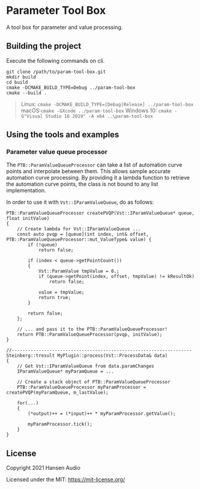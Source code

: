 # Parameter Tool Box

A tool box for parameter and value processing.

## Building the project

Execute the following commands on cli.

```
git clone /path/to/param-tool-box.git
mkdir build
cd build
cmake -DCMAKE_BUILD_TYPE=Debug ../param-tool-box
cmake --build .
```

> Linux: ```cmake -DCMAKE_BUILD_TYPE=[Debug|Release] ../param-tool-box```
> macOS:```cmake -GXcode ../param-tool-box```
> Windows 10: ```cmake -G"Visual Studio 16 2019" -A x64 ..\param-tool-box```

## Using the tools and examples

### Parameter value queue processor

The ```PTB::ParamValueQueueProcessor``` can take a list of automation curve points and interpolate between them. This allows sample accurate automation curve processing. By providing it a lambda function to retrieve the automation curve points, the class is not bound to any list implementation.

In order to use it with ```Vst::IParamValueQueue```, do as follows:

```
PTB::ParamValueQueueProcessor createPVQP(Vst::IParamValueQueue* queue, float initValue)
{
    // Create lambda for Vst::IParamValueQueue ...
    const auto pvqp = [queue](int index, int& offset, PTB::ParamValueQueueProcessor::mut_ValueType& value) {
        if (!queue)
            return false;

        if (index < queue->getPointCount())
        {
            Vst::ParamValue tmpValue = 0.;
            if (queue->getPoint(index, offset, tmpValue) != kResultOk)
                return false;

            value = tmpValue;
            return true;
        }

        return false;
    };

    // ... and pass it to the PTB::ParamValueQueueProcessor!
    return PTB::ParamValueQueueProcessor(pvqp, initValue);
}

//-------------------------------------------------------------------
Steinberg::tresult MyPlugin::process(Vst::ProcessData& data)
{
    // Get Vst::IParamValueQueue from data.paramChanges
    IParamValueQueue* myParamQueue = ...

    // Create a stack object of PTB::ParamValueQueueProcessor
    PTB::ParamValueQueueProcessor myParamProcessor = createPVQP(myParamQueue, m_lastValue);

    for(...)
    {
        (*output)++ = (*input)++ * myParamProcessor.getValue();

        myParamProcessor.tick();
    }
}
```

## License

Copyright 2021 Hansen Audio

Licensed under the MIT: https://mit-license.org/